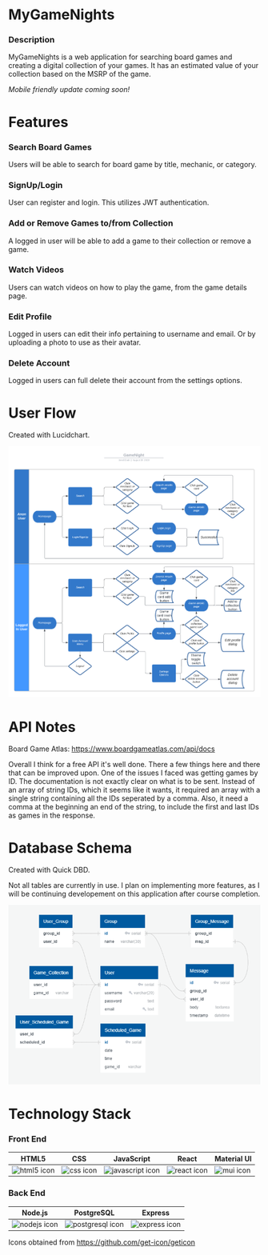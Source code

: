 # MyGameNights

### Description

MyGameNights is a web application for searching board games and creating a digital collection of your games. It has an estimated value of your collection based on the MSRP of the game.

<i> Mobile friendly update coming soon! </i>

# Features

### Search Board Games

Users will be able to search for board game by title, mechanic, or category.

### SignUp/Login

User can register and login. This utilizes JWT authentication.

### Add or Remove Games to/from Collection

A logged in user will be able to add a game to their collection or remove a game.

### Watch Videos

Users can watch videos on how to play the game, from the game details page.

### Edit Profile

Logged in users can edit their info pertaining to username and email. Or by uploading a photo to use as their avatar.

### Delete Account

Logged in users can full delete their account from the settings options.

# User Flow

Created with Lucidchart.

![GameNight user flow](/prep/GameNight-user-flow.png)

# API Notes

Board Game Atlas: https://www.boardgameatlas.com/api/docs

Overall I think for a free API it's well done. There a few things here and there that can be improved upon. One of the issues I faced was getting games by ID. The documentation is not exactly clear on what is to be sent. Instead of an array of string IDs, which it seems like it wants, it required an array with a single string containing all the IDs seperated by a comma. Also, it need a comma at the beginning an end of the string, to include the first and last IDs as games in the response.

# Database Schema

Created with Quick DBD.

Not all tables are currently in use. I plan on implementing more features, as I will be continuing developement on this application after course completion.

![GameNight schema](/prep/QuickDBD-Capstone-2.png)

# Technology Stack

### Front End

| HTML5                                                                                                                       | CSS                                                                         | JavaScript                                                                                                                           | React                                                                                                                      | Material UI                                                                                                                    |
| --------------------------------------------------------------------------------------------------------------------------- | --------------------------------------------------------------------------- | ------------------------------------------------------------------------------------------------------------------------------------ | -------------------------------------------------------------------------------------------------------------------------- | ------------------------------------------------------------------------------------------------------------------------------ |
| ![html5 icon](https://raw.githubusercontent.com/get-icon/geticon/fc0f660daee147afb4a56c64e12bde6486b73e39/icons/html-5.svg) | ![css icon](https://github.com/get-icon/geticon/raw/master/icons/css-3.svg) | ![javascript icon](https://raw.githubusercontent.com/get-icon/geticon/fc0f660daee147afb4a56c64e12bde6486b73e39/icons/javascript.svg) | ![react icon](https://raw.githubusercontent.com/get-icon/geticon/fc0f660daee147afb4a56c64e12bde6486b73e39/icons/react.svg) | ![mui icon](https://raw.githubusercontent.com/get-icon/geticon/fc0f660daee147afb4a56c64e12bde6486b73e39/icons/material-ui.svg) |

### Back End

| Node.js                                                                                                                      | PostgreSQL                                                                              | Express                                                                                                                        |
| ---------------------------------------------------------------------------------------------------------------------------- | --------------------------------------------------------------------------------------- | ------------------------------------------------------------------------------------------------------------------------------ |
| ![nodejs icon](https://raw.githubusercontent.com/get-icon/geticon/fc0f660daee147afb4a56c64e12bde6486b73e39/icons/nodejs.svg) | ![postgresql icon](https://github.com/get-icon/geticon/raw/master/icons/postgresql.svg) | ![express icon](https://raw.githubusercontent.com/get-icon/geticon/fc0f660daee147afb4a56c64e12bde6486b73e39/icons/express.svg) |

Icons obtained from https://github.com/get-icon/geticon
